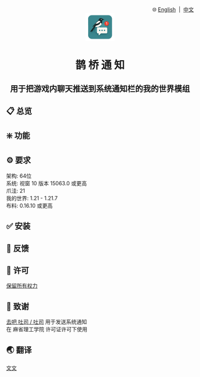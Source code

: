 <div align="right">
🌐
<a href="https://github.com/wen-wen520/Minecraft.Mod-MagpieBridge">English</a>
&nbsp;|&nbsp;
<a href="README.zh.md">中文</a>
</div>

<div align="center">

<img src="assets/icon/transparent.png" alt="icon for this repo" style="width: 15%;">

<h1>鹊 桥 通 知</h1>
<h2>用于把游戏内聊天推送到系统通知栏的我的世界模组</h2>

</div>

## 📋 总览


## ❇️ 功能


## ⚙️ 要求

架构: 64位\
系统: 视窗 10 版本 15063.0 或更高\
爪洼: 21\
我的世界: 1.21 - 1.21.7\
布料: 0.16.10 或更高

## ✅ 安装


## 📃 反馈


## 📜 许可

[保留所有权力](LICENSE.md)

## 🎉 致谢

[去吧 吐司 / 吐司](https://github.com/go-toast/toast) 用于发送系统通知\
在 麻省理工学院 许可证许可下使用

## 🌏 翻译

[文文](https://github.com/wen-wen520)